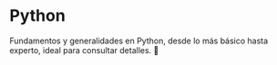 # Python
Fundamentos y generalidades en Python, desde lo más básico hasta experto, ideal para consultar detalles. 🐍
